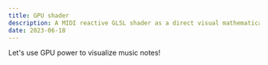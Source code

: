 ```yaml
---
title: GPU shader
description: A MIDI reactive GLSL shader as a direct visual mathematical interpretation of musical notes.
date: 2023-06-18
---
```



<script setup>
import { defineClientComponent } from 'vitepress'

const ExpShader = defineClientComponent(() => {
  return import('./ExpShader.vue')
})

</script>

<ExpShader></ExpShader>

Let's use GPU power to visualize music notes!